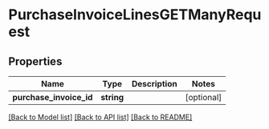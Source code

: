 # PurchaseInvoiceLinesGETManyRequest

## Properties
Name | Type | Description | Notes
------------ | ------------- | ------------- | -------------
**purchase_invoice_id** | **string** |  | [optional] 

[[Back to Model list]](../README.md#documentation-for-models) [[Back to API list]](../README.md#documentation-for-api-endpoints) [[Back to README]](../README.md)


